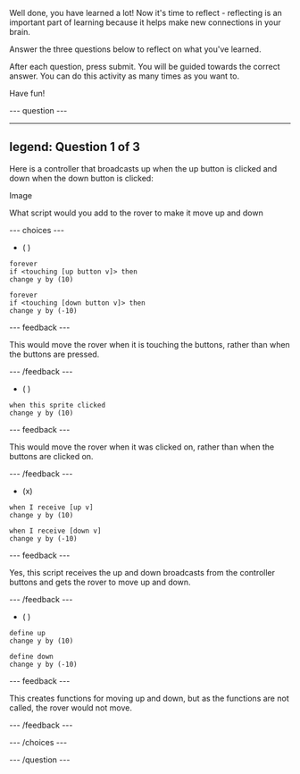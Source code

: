
Well done, you have learned a lot! Now it's time to reflect - reflecting is an important part of learning because it helps make new connections in your brain.

Answer the three questions below to reflect on what you've learned.

After each question, press submit. You will be guided towards the correct answer. You can do this activity as many times as you want to.

Have fun!


--- question ---

---
legend: Question 1 of 3
---

Here is a controller that broadcasts up when the up button is clicked and down when the down button is clicked:

Image

What script would you add to the rover to make it move up and down

--- choices ---

- ( ) 

```blocks3
forever
if <touching [up button v]> then
change y by (10)

forever
if <touching [down button v]> then
change y by (-10)

```


  --- feedback ---

  This would move the rover when it is touching the buttons, rather than when the buttons are pressed.

  --- /feedback ---

- ( )

```blocks3
when this sprite clicked
change y by (10)
```

--- feedback ---

  This would move the rover when it was clicked on, rather than when the buttons are clicked on.

  --- /feedback ---

- (x)

```blocks3
when I receive [up v]
change y by (10)

when I receive [down v]
change y by (-10)

``` 

  --- feedback ---

  Yes, this script receives the up and down broadcasts from the controller buttons and gets the rover to move up and down.

  --- /feedback ---

- ( ) 

```blocks3
define up
change y by (10)

define down
change y by (-10)

```


  --- feedback ---

  This creates functions for moving up and down, but as the functions are not called, the rover would not move.

  --- /feedback ---

--- /choices ---

--- /question ---
